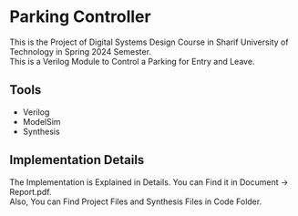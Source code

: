 
# Parking Controller

This is the Project of Digital Systems Design Course in Sharif University of Technology in Spring 2024 Semester. <br>This is a Verilog Module to Control a Parking for Entry and Leave.


## Tools
- Verilog
- ModelSim
- Synthesis


## Implementation Details

The Implementation is Explained in Details. You can Find it in Document -> Report.pdf.
<br>
Also, You can Find Project Files and Synthesis Files in Code Folder.
